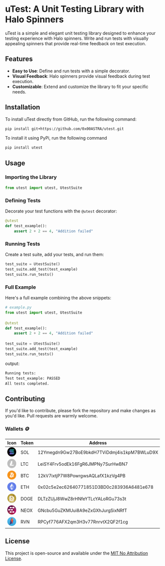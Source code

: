 # uTest: A Unit Testing Library with Halo Spinners

uTest is a simple and elegant unit testing library designed to enhance your testing experience with Halo spinners. Write and run tests with visually appealing spinners that provide real-time feedback on test execution.

## Features

- **Easy to Use**: Define and run tests with a simple decorator.
- **Visual Feedback**: Halo spinners provide visual feedback during test execution.
- **Customizable**: Extend and customize the library to fit your specific needs.

## Installation

To install uTest directly from GitHub, run the following command:

```bash
pip install git+https://github.com/0x00ASTRA/utest.git
```

To install it using PyPi, run the following command

```bash
pip install utest
```

## Usage

### Importing the Library

```python
from utest import utest, UtestSuite
```

### Defining Tests

Decorate your test functions with the `@utest` decorator:

```python
@utest
def test_example():
    assert 2 + 2 == 4, "Addition failed"
```

### Running Tests

Create a test suite, add your tests, and run them:

```python
test_suite = UtestSuite()
test_suite.add_test(test_example)
test_suite.run_tests()
```

### Full Example

Here's a full example combining the above snippets:

```python
# example.py
from utest import utest, UtestSuite

@utest
def test_example():
    assert 2 + 2 == 4, "Addition failed"

test_suite = UtestSuite()
test_suite.add_test(test_example)
test_suite.run_tests()
```

output:
```bash
Running tests:
Test test_example: PASSED
All tests completed.
```

## Contributing

If you'd like to contribute, please fork the repository and make changes as you'd like. Pull requests are warmly welcome.

### Wallets 🪙
| Icon | Token | Address                                      |
|------| ----- | -------------------------------------------- |
| ![SOL.png](public/SOL.png) | SOL   | 12Ymegdn9Gw27BoE9bkdH7TViDdmj4is1kpM7BWLuD9X |
| ![LTC.png](public/LTC.png) | LTC   | LeiSY4Frv5odEk16FgR6JMPNy7SurHwBN7           |
| ![BTC.png](public/BTC.png) | BTC   | 12kV7ixtjP7W8PowrgwsAQLafX1kzVg4PB           |
| ![ETH.png](public/ETH.png) | ETH   | 0x02c5e2ec62640771851D3BD0c283936A6481e678   |
| ![DOGE.png](public/DOGE.png) | DOGE  | DLTzZUjJ8WwZ8rHNfeYTLcYALoRGu73s3t           |
| ![NEOX.png](public/NEOX.png) | NEOX  | GNcbu5GuZKMUui8A9eZxGXhJurgSixNRfT           |
| ![RVN.png](public/RVN.png) | RVN   | RPCyf776AFX2qm3H3v77RnrvtX2QF2f1cg |

## License

This project is open-source and available under the [MIT No Attribution License](LICENSE).
